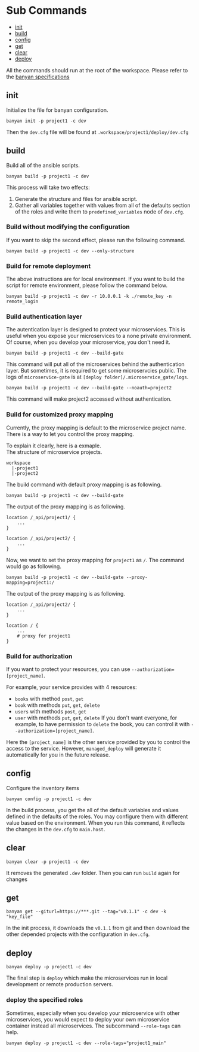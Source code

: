 # Sub Commands
- [init](#init)
- [build](#build)
- [config](#config)
- [get](#get)
- [clear](#clear)
- [deploy](#deploy)

All the commands should run at the root of the workspace. Please refer to the [banyan specifications](SPEC.md)
## init
Initialize the file for banyan configuration.
```
banyan init -p project1 -c dev
```
Then the `dev.cfg` file will be found at `.workspace/project1/deploy/dev.cfg`

## build
Build all of the ansible scripts.
```
banyan build -p project1 -c dev
```
This process will take two effects:
1. Generate the structure and files for ansible script.
2. Gather all variables together with values from all of the defaults section of the roles and write them to `predefined_variables` node of `dev.cfg`.

### Build without modifying the configuration
If you want to skip the second effect, please run the following command.
```
banyan build -p project1 -c dev --only-structure
```

### Build for remote deployment
The above instructions are for local environment. If you want to build the script for remote environment, please follow the command below.
```
banyan build -p project1 -c dev -r 10.0.0.1 -k ./remote_key -n remote_login
```

### Build authentication layer
The autentication layer is designed to protect your microservices. This is useful when you expose your microservices to a none private environment. Of course, when you develop your microservice, you don't need it.
```
banyan build -p project1 -c dev --build-gate
```
This command will put all of the microservices behind the authentication layer. But sometimes, it is required to get some microservcies public.
The logs of `microservice-gate` is at `[deploy folder]/.microservice_gate/logs`.


```
banyan build -p project1 -c dev --build-gate --noauth=project2
```
This command will make project2 accessed without authentication.

### Build for customized proxy mapping
Currently, the proxy mapping is default to the microservice project name. There is a way to let you control the proxy mapping.

To explain it clearly, here is a exmaple.  
The structure of microservice projects.
```
workspace
  |-project1
  |-project2
```
The build command with default proxy mapping is as following.   
```
banyan build -p project1 -c dev --build-gate
```
The output of the proxy mapping is as following.
```
location /_api/project1/ {
    ...
}

location /_api/project2/ {
    ...
}

```

Now, we want to set the proxy mapping for `project1` as `/`. The command would go as following.   
```
banyan build -p project1 -c dev --build-gate --proxy-mapping=project1:/
```
The output of the proxy mapping is as following.
```
location /_api/project2/ {
    ...
}

location / {
    ...
    # proxy for project1
}

```

### Build for authorization
If you want to protect your resources, you can use `--authorization=[project_name]`.

For example, your service provides with 4 resources:
- `books` with method `post`, `get`
- `book` with methods `put`, `get`, `delete`
- `users` with methods `post`, `get`
- `user` with methods `put`, `get`, `delete`
If you don't want everyone, for example, to have permission to `delete` the book, you can control it with `--authorization=[project_name]`.

Here the `[project_name]` is the other service provided by you to control the access to the service. However, `managed_deploy` will generate it automatically for you in the future release.


## config
Configure the inventory items
```
banyan config -p project1 -c dev
```
In the build process, you get the all of the default variables and values defined in the defaults of the roles. You may configure them with different value based on the environment. When you run this command, it reflects the changes in the `dev.cfg` to `main.host`.

## clear
```
banyan clear -p project1 -c dev
```
It removes the generated `.dev` folder. Then you can run `build` again for changes

## get
```
banyan get --giturl=https://***.git --tag="v0.1.1" -c dev -k "key_file"
```
In the init process, it downloads the `v0.1.1` from git and then download the other depended projects with the configuration in `dev.cfg`. 

## deploy
```
banyan deploy -p project1 -c dev
```
The final step is `deploy` which make the microservices run in local development or remote production servers.

### deploy the specified roles
Sometimes, especially when you develop your microservice with other microservices, you would expect to deploy your own microservice container instead all microservices. The subcommand `--role-tags` can help.
```
banyan deploy -p project1 -c dev --role-tags="project1_main"
```
